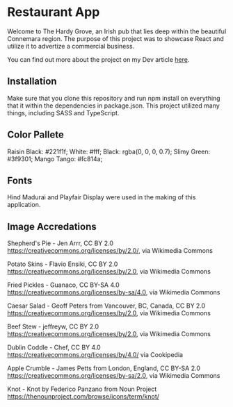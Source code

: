 # Restaurant App

Welcome to The Hardy Grove, an Irish pub that lies deep within the beautiful Connemara region. The purpose of this project was to showcase React and utilize it to advertize a commercial business.

You can find out more about the project on my Dev article [here](https://dev.to/hargroa2/i-just-built-my-first-official-reactredux-website-2711).

## Installation

Make sure that you clone this repository and run npm install on everything that it within the dependencies in package.json. This project utilized many things, including SASS and TypeScript.

## Color Pallete

Raisin Black: #221f1f;
White: #fff;
Black: rgba(0, 0, 0, 0.7);
Slimy Green: #3f9301;
Mango Tango: #fc814a;

## Fonts

Hind Madurai and Playfair Display were used in the making of this application.

## Image Accredations

Shepherd's Pie - Jen Arrr, CC BY 2.0 https://creativecommons.org/licenses/by/2.0/, via Wikimedia Commons

Potato Skins - Flavio Ensiki, CC BY 2.0 https://creativecommons.org/licenses/by/2.0, via Wikimedia Commons

Fried Pickles - Guanaco, CC BY-SA 4.0 https://creativecommons.org/licenses/by-sa/4.0, via Wikimedia Commons

Caesar Salad - Geoff Peters from Vancouver, BC, Canada, CC BY 2.0 https://creativecommons.org/licenses/by/2.0, via Wikimedia Commons

Beef Stew - jeffreyw, CC BY 2.0 https://creativecommons.org/licenses/by/2.0, via Wikimedia Commons

Dublin Coddle - Chef, CC BY 4.0 https://creativecommons.org/licenses/by/4.0/ via Cookipedia

Apple Crumble - James Petts from London, England, CC BY-SA 2.0 https://creativecommons.org/licenses/by-sa/2.0, via Wikimedia Commons

Knot - Knot by Federico Panzano from Noun Project https://thenounproject.com/browse/icons/term/knot/

